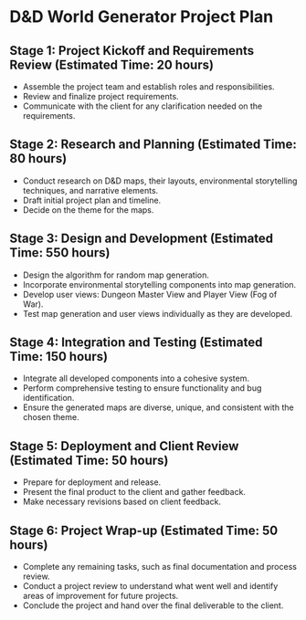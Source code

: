 # D&D World Generator Project Plan

## Stage 1: Project Kickoff and Requirements Review (Estimated Time: 20 hours) 

- Assemble the project team and establish roles and responsibilities.
- Review and finalize project requirements.
- Communicate with the client for any clarification needed on the requirements.

## Stage 2: Research and Planning (Estimated Time: 80 hours) 

- Conduct research on D&D maps, their layouts, environmental storytelling techniques, and narrative elements.
- Draft initial project plan and timeline.
- Decide on the theme for the maps.

## Stage 3: Design and Development (Estimated Time: 550 hours)

- Design the algorithm for random map generation.
- Incorporate environmental storytelling components into map generation.
- Develop user views: Dungeon Master View and Player View (Fog of War).
- Test map generation and user views individually as they are developed.
 
## Stage 4: Integration and Testing (Estimated Time: 150 hours)

- Integrate all developed components into a cohesive system.
- Perform comprehensive testing to ensure functionality and bug identification.
- Ensure the generated maps are diverse, unique, and consistent with the chosen theme.

## Stage 5: Deployment and Client Review (Estimated Time: 50 hours)

- Prepare for deployment and release.
- Present the final product to the client and gather feedback.
- Make necessary revisions based on client feedback.

## Stage 6: Project Wrap-up (Estimated Time: 50 hours)

- Complete any remaining tasks, such as final documentation and process review.
- Conduct a project review to understand what went well and identify areas of improvement for future projects.
- Conclude the project and hand over the final deliverable to the client.
